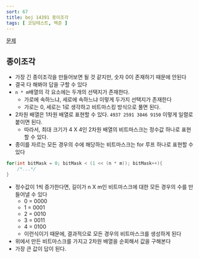 ```yaml
---
sort: 67
title: boj 14391 종이조각
tags: [ 코딩테스트, 백준 ]
---
```


[문제](https://www.acmicpc.net/problem/14391)

## 종이조각

* 가장 긴 종이조각을 만들어보면 될 것 같지만, 숫자 0이 존재하기 때문에 안된다
* 결국 다 해봐야 답을 구할 수 있다
* `n * m`배열의 각 요소에는 두개의 선택지가 존재한다. 
  * 가로에 속하느냐, 세로에 속하느냐 이렇게 두가지 선택지가 존재한다
  * 가로는 0, 세로는 1로 생각하고 비트마스킹 방식으로 풀면 된다.
* 2차원 배열은 1차원 배열로 표현할 수 있다. `4937 2591 3846 9150` 이렇게 일렬로 붙이면 된다.
  * 따라서, 최대 크기가 4 X 4인 2차원 배열의 비트마스크는 정수값 하나로 표현할 수 있다.
* 종이를 자르는 모든 경우의 수에 해당하는 비트마스크는 for 루프 하나로 표현할 수 있다

```java
for(int bitMask = 0; bitMask < (1 << (n * m)); bitMask++){
    /*...*/
}
```

* 정수값이 1씩 증가한다면, 길이가 n X m인 비트마스크에 대한 모든 경우의 수를 만들어낼 수 있다
  * 0 = 0000
  * 1 = 0001
  * 2 = 0010
  * 3 = 0011
  * 4 = 0100
  * 이런식이기 때문에, 결과적으로 모든 경우의 비트마스크를 생성하게 된다
* 위에서 만든 비트마스크를 가지고 2차원 배열을 순회해서 값을 구해본다
* 가장 큰 값이 답이 된다.